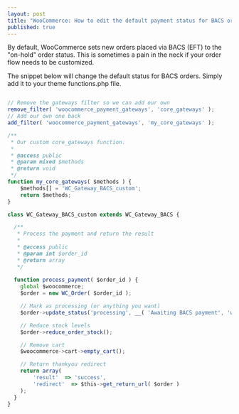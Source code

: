 ```yaml
---
layout: post
title: "WooCommerce: How to edit the default payment status for BACS orders"
published: true
---
```






By default, WooCommerce sets new orders placed via BACS (EFT) to the "on-hold" order status. This is sometimes a pain in the neck if your order flow needs to be customized.

The snippet below will change the default status for BACS orders.  Simply add it to your theme functions.php file.

```javascript

// Remove the gateways filter so we can add our own
remove_filter( 'woocommerce_payment_gateways', 'core_gateways' );
// Add our own one back
add_filter( 'woocommerce_payment_gateways', 'my_core_gateways' );

/**
 * Our custom core_gateways function.
 *
 * @access public
 * @param mixed $methods
 * @return void
 */
function my_core_gateways( $methods ) {
    $methods[] = 'WC_Gateway_BACS_custom';
    return $methods;
}

class WC_Gateway_BACS_custom extends WC_Gateway_BACS {

  /**
   * Process the payment and return the result
   *
   * @access public
   * @param int $order_id
   * @return array
   */
   
  function process_payment( $order_id ) {
    global $woocommerce;
    $order = new WC_Order( $order_id );

    // Mark as processing (or anything you want)
    $order->update_status('processing', __( 'Awaiting BACS payment', 'woocommerce' ));

    // Reduce stock levels
    $order->reduce_order_stock();

    // Remove cart
    $woocommerce->cart->empty_cart();     

    // Return thankyou redirect
    return array(
        'result'  => 'success',
        'redirect'  => $this->get_return_url( $order )
    );
  } 
}
```

